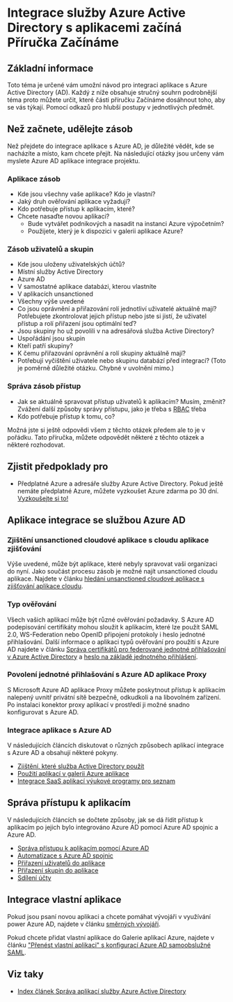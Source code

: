 <properties
   pageTitle="Integrace služby Azure Active Directory s aplikacemi začíná Příručka Začínáme |  Microsoft Azure"
   description="Tento článek se dosáhnout toho, aby příručku Začínáme pro integraci Azure Active Directory (AD) s místním a aplikacemi cloudu."
   services="active-directory"
   documentationCenter=""
   authors="ihenkel"
   manager="femila"
   editor=""/>

   <tags
      ms.service="active-directory"
      ms.devlang="na"
      ms.topic="article"
      ms.tgt_pltfrm="na"
      ms.workload="identity"
      ms.date="02/09/2016"
      ms.author="inhenk"/>

# <a name="integrating-azure-active-directory-with-applications-getting-started-guide"></a>Integrace služby Azure Active Directory s aplikacemi začíná Příručka Začínáme
## <a name="overview"></a>Základní informace
Toto téma je určené vám umožní návod pro integraci aplikace s Azure Active Directory (AD). Každý z níže obsahuje stručný souhrn podrobnější téma proto můžete určit, které části příručku Začínáme dosáhnout toho, aby se vás týkají.  Pomocí odkazů pro hlubší postupy v jednotlivých předmět.

## <a name="before-you-begin-take-inventory"></a>Než začnete, udělejte zásob
Než přejdete do integrace aplikace s Azure AD, je důležité vědět, kde se nacházíte a místo, kam chcete přejít.  Na následující otázky jsou určeny vám myslete Azure AD aplikace integrace projektu.

### <a name="application-inventory"></a>Aplikace zásob
- Kde jsou všechny vaše aplikace? Kdo je vlastní?
- Jaký druh ověřování aplikace vyžadují?
- Kdo potřebuje přístup k aplikacím, které?
- Chcete nasaďte novou aplikaci?
  - Bude vytvářet podnikových a nasadit na instanci Azure výpočetním?
  - Použijete, který je k dispozici v galerii aplikace Azure?

### <a name="user-and-group-inventory"></a>Zásob uživatelů a skupin
- Kde jsou uloženy uživatelských účtů?
 - Místní služby Active Directory
 - Azure AD
 - V samostatné aplikace databázi, kterou vlastníte
 - V aplikacích unsanctioned
 - Všechny výše uvedené
- Co jsou oprávnění a přiřazování rolí jednotliví uživatelé aktuálně mají? Potřebujete zkontrolovat jejich přístup nebo jste si jistí, že uživatel přístup a rolí přiřazení jsou optimální teď?
- Jsou skupiny ho už povolili v na adresářová služba Active Directory?
 - Uspořádání jsou skupin
 - Kteří patří skupiny?
 - K čemu přiřazování oprávnění a rolí skupiny aktuálně mají?
- Potřebují vyčištění uživatele nebo skupinu databází před integrací?  (Toto je poměrně důležité otázku. Chybné v uvolnění mimo.)

### <a name="access-management-inventory"></a>Správa zásob přístup
- Jak se aktuálně spravovat přístup uživatelů k aplikacím? Musím, změnit?  Zvážení další způsoby správy přístupu, jako je třeba s [RBAC](role-based-access-control-configure.md) třeba
- Kdo potřebuje přístup k tomu, co?

Možná jste si ještě odpovědi všem z těchto otázek předem ale to je v pořádku.  Tato příručka, můžete odpovědět některé z těchto otázek a některé rozhodovat.

## <a name="prerequisites"></a>Zjistit předpoklady pro
- Předplatné Azure a adresáře služby Azure Active Directory.  Pokud ještě nemáte předplatné Azure, můžete vyzkoušet Azure zdarma po 30 dní. [Vyzkoušejte si to!](https://azure.microsoft.com/trial/get-started-active-directory/)

## <a name="application-integration-with-azure-ad"></a>Aplikace integrace se službou Azure AD
### <a name="finding-unsanctioned-cloud-applications-with-cloud-app-discovery"></a>Zjištění unsanctioned cloudové aplikace s cloudu aplikace zjišťování
Výše uvedené, může být aplikace, které nebyly spravovat vaši organizaci do nyní.  Jako součást procesu zásob je možné najít unsanctioned cloudu aplikace. Najdete v článku [hledání unsanctioned cloudové aplikace s zjišťování aplikace cloudu](active-directory-cloudappdiscovery-whatis.md).

### <a name="authentication-types"></a>Typ ověřování
Všech vašich aplikací může být různé ověřování požadavky. S Azure AD podepisování certifikáty mohou sloužit k aplikacím, které lze použít SAML 2.0, WS-Federation nebo OpenID připojení protokoly i heslo jednotné přihlašování. Další informace o aplikaci typů ověřování pro použití s Azure AD najdete v článku [Správa certifikátů pro federované jednotné přihlašování v Azure Active Directory](active-directory-sso-certs.md) a [heslo na základě jednotného přihlášení](active-directory-appssoaccess-whatis.md).

### <a name="enabling-sso-with-azure-ad-app-proxy"></a>Povolení jednotné přihlašování s Azure AD aplikace Proxy
S Microsoft Azure AD aplikace Proxy můžete poskytnout přístup k aplikacím nalepený uvnitř privátní sítě bezpečně, odkudkoli a na libovolném zařízení. Po instalaci konektor proxy aplikací v prostředí ji možné snadno konfigurovat s Azure AD.

### <a name="integrating-applications-with-azure-ad"></a>Integrace aplikace s Azure AD
V následujících článcích diskutovat o různých způsobech aplikací integrace s Azure AD a obsahují některé pokyny.

- [Zjištění, které služba Active Directory použít](active-directory-administer.md)
- [Použití aplikací v galerii Azure aplikace](active-directory-appssoaccess-whatis.md)
- [Integrace SaaS aplikací výukové programy pro seznam](active-directory-saas-tutorial-list.md)

## <a name="managing-access-to-applications"></a>Správa přístupu k aplikacím
V následujících článcích se dočtete způsoby, jak se dá řídit přístup k aplikacím po jejich bylo integrováno Azure AD pomocí Azure AD spojnic a Azure AD.

- [Správa přístupu k aplikacím pomocí Azure AD](active-directory-managing-access-to-apps.md)
- [Automatizace s Azure AD spojnic](active-directory-saas-app-provisioning.md)
- [Přiřazení uživatelů do aplikace](active-directory-applications-guiding-developers-assigning-users.md)
- [Přiřazení skupin do aplikace](active-directory-applications-guiding-developers-assigning-groups.md)
- [Sdílení účty](active-directory-sharing-accounts.md)

## <a name="integrating-custom-applications"></a>Integrace vlastní aplikace
Pokud jsou psaní novou aplikaci a chcete pomáhat vývojáři v využívání power Azure AD, najdete v článku [směrných vývojáři](active-directory-applications-guiding-developers-for-lob-applications.md).

Pokud chcete přidat vlastní aplikace do Galerie aplikací Azure, najdete v článku ["Přenést vlastní aplikaci" s konfigurací Azure AD samoobslužné SAML](http://blogs.technet.com/b/ad/archive/2015/06/17/bring-your-own-app-with-azure-ad-self-service-saml-configuration-gt-now-in-preview.aspx).

## <a name="see-also"></a>Viz taky

- [Index článek Správa aplikací služby Azure Active Directory](active-directory-apps-index.md)
